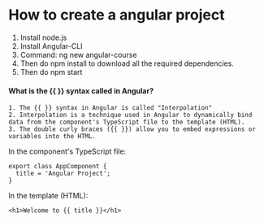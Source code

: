 # How to create a angular project
1. Install node.js
2. Install Angular-CLI
3. Command: ng new angular-course
4. Then do npm install to download all the required dependencies.
5. Then do npm start

#### What is the {{ }} syntax called in Angular?
    1. The {{ }} syntax in Angular is called "Interpolation"
    2. Interpolation is a technique used in Angular to dynamically bind data from the component's TypeScript file to the template (HTML).
    3. The double curly braces ({{ }}) allow you to embed expressions or variables into the HTML.
    
In the component's TypeScript file:
```
export class AppComponent {
  title = 'Angular Project';
}
```
In the template (HTML):
```
<h1>Welcome to {{ title }}</h1>
```

   
